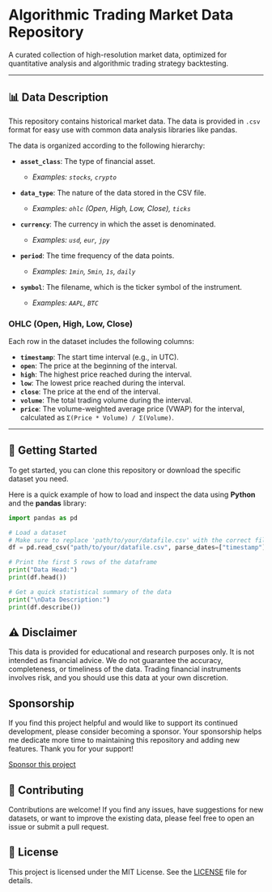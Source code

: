 # Algorithmic Trading Market Data Repository

A curated collection of high-resolution market data, optimized for quantitative analysis and algorithmic trading strategy backtesting.

***

## 📊 Data Description

This repository contains historical market data. The data is provided in `.csv` format for easy use with common data analysis libraries like pandas.

The data is organized according to the following hierarchy:

* **`asset_class`**: The type of financial asset.
    * *Examples: `stocks`, `crypto`*

* **`data_type`**: The nature of the data stored in the CSV file.
    * *Examples: `ohlc` (Open, High, Low, Close), `ticks`*

* **`currency`**: The currency in which the asset is denominated.
    * *Examples: `usd`, `eur`, `jpy`*

* **`period`**: The time frequency of the data points.
    * *Examples: `1min`, `5min`, `1s`, `daily`*

* **`symbol`**: The filename, which is the ticker symbol of the instrument.
    * *Examples: `AAPL`, `BTC`*

### OHLC (Open, High, Low, Close)

Each row in the dataset includes the following columns:

* **`timestamp`**: The start time interval (e.g., in UTC).
* **`open`**: The price at the beginning of the interval.
* **`high`**: The highest price reached during the interval.
* **`low`**: The lowest price reached during the interval.
* **`close`**: The price at the end of the interval.
* **`volume`**: The total trading volume during the interval.
* **`price`**: The volume-weighted average price (VWAP) for the interval, calculated as `Σ(Price * Volume) / Σ(Volume)`.

***

## 🚀 Getting Started

To get started, you can clone this repository or download the specific dataset you need.

Here is a quick example of how to load and inspect the data using **Python** and the **pandas** library:

```python
import pandas as pd

# Load a dataset
# Make sure to replace 'path/to/your/datafile.csv' with the correct file path
df = pd.read_csv("path/to/your/datafile.csv", parse_dates=["timestamp"], index_col="timestamp", sep=";")

# Print the first 5 rows of the dataframe
print("Data Head:")
print(df.head())

# Get a quick statistical summary of the data
print("\nData Description:")
print(df.describe())
```

## ⚠️ Disclaimer

This data is provided for educational and research purposes only. It is not intended as financial advice. We do not guarantee the accuracy, completeness, or timeliness of the data. Trading financial instruments involves risk, and you should use this data at your own discretion.

## Sponsorship

If you find this project helpful and would like to support its continued development, please consider becoming a sponsor. Your sponsorship helps me dedicate more time to maintaining this repository and adding new features. Thank you for your support!

[Sponsor this project](https://github.com/sponsors/blaizard)

## 🤝 Contributing

Contributions are welcome! If you find any issues, have suggestions for new datasets, or want to improve the existing data, please feel free to open an issue or submit a pull request.

## 📜 License

This project is licensed under the MIT License. See the [LICENSE](LICENSE) file for details.
